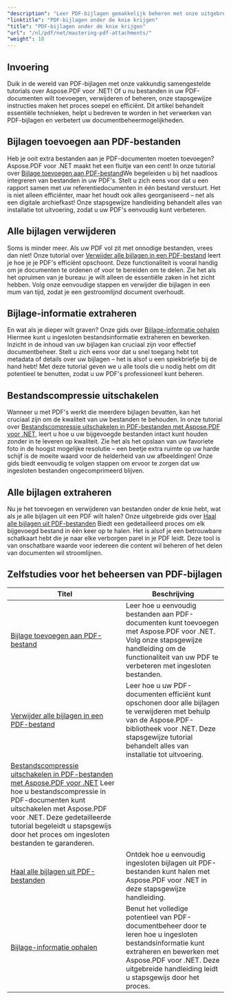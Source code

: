 ```yaml
---
"description": "Leer PDF-bijlagen gemakkelijk beheren met onze uitgebreide Aspose.PDF voor .NET tutorials. Stapsgewijze instructies voor effectief PDF-documentbeheer."
"linktitle": "PDF-bijlagen onder de knie krijgen"
"title": "PDF-bijlagen onder de knie krijgen"
"url": "/nl/pdf/net/mastering-pdf-attachments/"
"weight": 18
---
```


## Invoering

Duik in de wereld van PDF-bijlagen met onze vakkundig samengestelde tutorials over Aspose.PDF voor .NET! Of u nu bestanden in uw PDF-documenten wilt toevoegen, verwijderen of beheren, onze stapsgewijze instructies maken het proces soepel en efficiënt. Dit artikel behandelt essentiële technieken, helpt u bedreven te worden in het verwerken van PDF-bijlagen en verbetert uw documentbeheermogelijkheden.

## Bijlagen toevoegen aan PDF-bestanden
Heb je ooit extra bestanden aan je PDF-documenten moeten toevoegen? Aspose.PDF voor .NET maakt het een fluitje van een cent! In onze tutorial over [Bijlage toevoegen aan PDF-bestand](./adding-attachment/)We begeleiden u bij het naadloos integreren van bestanden in uw PDF's. Stelt u zich eens voor dat u een rapport samen met uw referentiedocumenten in één bestand verstuurt. Het is niet alleen efficiënter, maar het houdt ook alles georganiseerd – net als een digitale archiefkast! Onze stapsgewijze handleiding behandelt alles van installatie tot uitvoering, zodat u uw PDF's eenvoudig kunt verbeteren.

## Alle bijlagen verwijderen
Soms is minder meer. Als uw PDF vol zit met onnodige bestanden, vrees dan niet! Onze tutorial over [Verwijder alle bijlagen in een PDF-bestand](./remove-all-attachments/) leert je hoe je je PDF's efficiënt opschoont. Deze functionaliteit is vooral handig om je documenten te ordenen of voor te bereiden om te delen. Zie het als het opruimen van je bureau: je wilt alleen de essentiële zaken in het zicht hebben. Volg onze eenvoudige stappen en verwijder die bijlagen in een mum van tijd, zodat je een gestroomlijnd document overhoudt.

## Bijlage-informatie extraheren
En wat als je dieper wilt graven? Onze gids over [Bijlage-informatie ophalen](./get-attachment-information/) Hiermee kunt u ingesloten bestandsinformatie extraheren en bewerken. Inzicht in de inhoud van uw bijlagen kan cruciaal zijn voor effectief documentbeheer. Stelt u zich eens voor dat u snel toegang hebt tot metadata of details over uw bijlagen – het is alsof u een spiekbriefje bij de hand hebt! Met deze tutorial geven we u alle tools die u nodig hebt om dit potentieel te benutten, zodat u uw PDF's professioneel kunt beheren.

## Bestandscompressie uitschakelen
Wanneer u met PDF's werkt die meerdere bijlagen bevatten, kan het cruciaal zijn om de kwaliteit van uw bestanden te behouden. In onze tutorial over [Bestandscompressie uitschakelen in PDF-bestanden met Aspose.PDF voor .NET](./disable-file-compression-in-pdf-files/), leert u hoe u uw bijgevoegde bestanden intact kunt houden zonder in te leveren op kwaliteit. Zie het als het opslaan van uw favoriete foto in de hoogst mogelijke resolutie – een beetje extra ruimte op uw harde schijf is de moeite waard voor de helderheid van uw afbeeldingen! Onze gids biedt eenvoudig te volgen stappen om ervoor te zorgen dat uw ingesloten bestanden ongecomprimeerd blijven.

## Alle bijlagen extraheren
Nu je het toevoegen en verwijderen van bestanden onder de knie hebt, wat als je alle bijlagen uit een PDF wilt halen? Onze uitgebreide gids over [Haal alle bijlagen uit PDF-bestanden](./get-all-the-attachments-from-pdf-files/) Biedt een gedetailleerd proces om elk bijgevoegd bestand in één keer op te halen. Het is alsof je een betrouwbare schatkaart hebt die je naar elke verborgen parel in je PDF leidt. Deze tool is van onschatbare waarde voor iedereen die content wil beheren of het delen van documenten wil stroomlijnen.


## Zelfstudies voor het beheersen van PDF-bijlagen
| Titel | Beschrijving |
| --- | --- | 
| [Bijlage toevoegen aan PDF-bestand](./adding-attachment/) | Leer hoe u eenvoudig bestanden aan PDF-documenten kunt toevoegen met Aspose.PDF voor .NET. Volg onze stapsgewijze handleiding om de functionaliteit van uw PDF te verbeteren met ingesloten bestanden. |  
| [Verwijder alle bijlagen in een PDF-bestand](./remove-all-attachments/) | Leer hoe u uw PDF-documenten efficiënt kunt opschonen door alle bijlagen te verwijderen met behulp van de Aspose.PDF-bibliotheek voor .NET. Deze stapsgewijze tutorial behandelt alles van installatie tot uitvoering. |  
| [Bestandscompressie uitschakelen in PDF-bestanden met Aspose.PDF voor .NET](./disable-file-compression-in-pdf-files/) Leer hoe u bestandscompressie in PDF-documenten kunt uitschakelen met Aspose.PDF voor .NET. Deze gedetailleerde tutorial begeleidt u stapsgewijs door het proces om ingesloten bestanden te garanderen. |  
| [Haal alle bijlagen uit PDF-bestanden](./get-all-the-attachments-from-pdf-files/) | Ontdek hoe u eenvoudig ingesloten bijlagen uit PDF-bestanden kunt halen met Aspose.PDF voor .NET in deze stapsgewijze handleiding.  
| [Bijlage-informatie ophalen](./get-attachment-information/) | Benut het volledige potentieel van PDF-documentbeheer door te leren hoe u ingesloten bestandsinformatie kunt extraheren en bewerken met Aspose.PDF voor .NET. Deze uitgebreide handleiding leidt u stapsgewijs door het proces. |